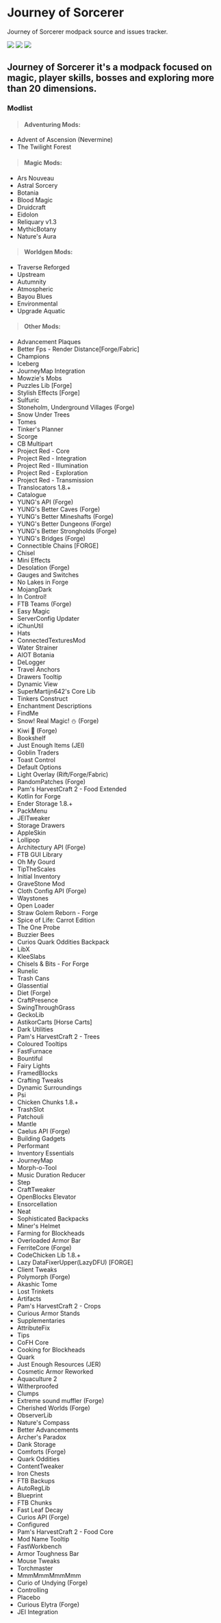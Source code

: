 # Journey of Sorcerer
Journey of Sorcerer modpack source and issues tracker.

[![](https://img.shields.io/badge/For%20Minecraft-1.16.5%20|%20Forge%20-blue?style=flat-square)](https://www.curseforge.com/minecraft/modpacks/journey-of-sorcerer/files)
[![](https://img.shields.io/badge/Requirements-4GB%20of%20RAM-blue?style=flat-square)](https://files.minecraftforge.net/net/minecraftforge/forge/)
![](https://img.shields.io/badge/Mods%20Loaded-201-blue?style=flat-square)

## **Journey of Sorcerer it's a modpack focused on magic, player skills, bosses and exploring more than 20 dimensions.**

### **Modlist**

>#### Adventuring Mods:

- Advent of Ascension (Nevermine)
- The Twilight Forest

>#### Magic Mods:

- Ars Nouveau
- Astral Sorcery
- Botania
- Blood Magic
- Druidcraft
- Eidolon
- Reliquary v1.3
- MythicBotany
- Nature's Aura

>#### Worldgen Mods:

- Traverse Reforged
- Upstream
- Autumnity
- Atmospheric
- Bayou Blues
- Environmental
- Upgrade Aquatic

>#### Other Mods:

- Advancement Plaques
- Better Fps - Render Distance[Forge/Fabric]
- Champions
- Iceberg
- JourneyMap Integration
- Mowzie's Mobs
- Puzzles Lib [Forge]
- Stylish Effects [Forge]
- Sulfuric
- Stoneholm, Underground Villages (Forge)
- Snow Under Trees
- Tomes
- Tinker's Planner
- Scorge
- CB Multipart
- Project Red - Core
- Project Red - Integration
- Project Red - Illumination
- Project Red - Exploration
- Project Red - Transmission
- Translocators 1.8.+
- Catalogue
- YUNG's API (Forge)
- YUNG's Better Caves (Forge)
- YUNG's Better Mineshafts (Forge)
- YUNG's Better Dungeons (Forge)
- YUNG's Better Strongholds (Forge)
- YUNG's Bridges (Forge)
- Connectible Chains [FORGE]
- Chisel
- Mini Effects
- Desolation (Forge)
- Gauges and Switches
- No Lakes in Forge
- MojangDark
- In Control!
- FTB Teams (Forge)
- Easy Magic
- ServerConfig Updater
- iChunUtil
- Hats
- ConnectedTexturesMod
- Water Strainer
- AIOT Botania
- DeLogger
- Travel Anchors
- Drawers Tooltip
- Dynamic View
- SuperMartijn642's Core Lib
- Tinkers Construct
- Enchantment Descriptions
- FindMe
- Snow! Real Magic! ⛄ (Forge)
- Kiwi 🥝 (Forge)
- Bookshelf
- Just Enough Items (JEI)
- Goblin Traders
- Toast Control
- Default Options
- Light Overlay (Rift/Forge/Fabric)
- RandomPatches (Forge)
- Pam's HarvestCraft 2 - Food Extended
- Kotlin for Forge
- Ender Storage 1.8.+
- PackMenu
- JEITweaker
- Storage Drawers
- AppleSkin
- Lollipop
- Architectury API (Forge)
- FTB GUI Library
- Oh My Gourd
- TipTheScales
- Initial Inventory
- GraveStone Mod
- Cloth Config API (Forge)
- Waystones
- Open Loader
- Straw Golem Reborn - Forge
- Spice of Life: Carrot Edition
- The One Probe
- Buzzier Bees
- Curios Quark Oddities Backpack
- LibX
- KleeSlabs
- Chisels & Bits - For Forge
- Runelic
- Trash Cans
- Glassential
- Diet (Forge)
- CraftPresence
- SwingThroughGrass
- GeckoLib
- AstikorCarts [Horse Carts]
- Dark Utilities
- Pam's HarvestCraft 2 - Trees
- Coloured Tooltips
- FastFurnace
- Bountiful
- Fairy Lights
- FramedBlocks
- Crafting Tweaks
- Dynamic Surroundings
- Psi
- Chicken Chunks 1.8.+
- TrashSlot
- Patchouli
- Mantle
- Caelus API (Forge)
- Building Gadgets
- Performant
- Inventory Essentials
- JourneyMap
- Morph-o-Tool
- Music Duration Reducer
- Step
- CraftTweaker
- OpenBlocks Elevator
- Ensorcellation
- Neat
- Sophisticated Backpacks
- Miner's Helmet
- Farming for Blockheads
- Overloaded Armor Bar
- FerriteCore (Forge)
- CodeChicken Lib 1.8.+
- Lazy DataFixerUpper(LazyDFU) [FORGE]
- Client Tweaks
- Polymorph (Forge)
- Akashic Tome
- Lost Trinkets
- Artifacts
- Pam's HarvestCraft 2 - Crops
- Curious Armor Stands
- Supplementaries
- AttributeFix
- Tips
- CoFH Core
- Cooking for Blockheads
- Quark
- Just Enough Resources (JER)
- Cosmetic Armor Reworked
- Aquaculture 2
- Witherproofed
- Clumps
- Extreme sound muffler (Forge)
- Cherished Worlds (Forge)
- ObserverLib
- Nature's Compass
- Better Advancements
- Archer's Paradox
- Dank Storage
- Comforts (Forge)
- Quark Oddities
- ContentTweaker
- Iron Chests
- FTB Backups
- AutoRegLib
- Blueprint
- FTB Chunks
- Fast Leaf Decay
- Curios API (Forge)
- Configured
- Pam's HarvestCraft 2 - Food Core
- Mod Name Tooltip
- FastWorkbench
- Armor Toughness Bar
- Mouse Tweaks
- Torchmaster
- MmmMmmMmmMmm
- Curio of Undying (Forge)
- Controlling
- Placebo
- Curious Elytra (Forge)
- JEI Integration

